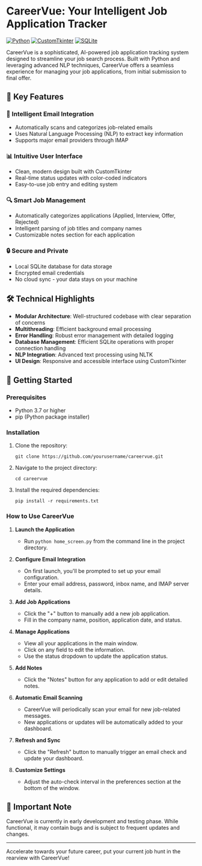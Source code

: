 # CareerVue: Your Intelligent Job Application Tracker

[![Python](https://img.shields.io/badge/Python-3.7%2B-blue)](https://www.python.org/downloads/)
[![CustomTkinter](https://img.shields.io/badge/CustomTkinter-5.1.2-orange)](https://github.com/TomSchimansky/CustomTkinter)
[![SQLite](https://img.shields.io/badge/SQLite-3-green)](https://www.sqlite.org/index.html)

CareerVue is a sophisticated, AI-powered job application tracking system designed to streamline your job search process. Built with Python and leveraging advanced NLP techniques, CareerVue offers a seamless experience for managing your job applications, from initial submission to final offer.

## 🌟 Key Features

### 🤖 Intelligent Email Integration
- Automatically scans and categorizes job-related emails
- Uses Natural Language Processing (NLP) to extract key information
- Supports major email providers through IMAP

### 📊 Intuitive User Interface
- Clean, modern design built with CustomTkinter
- Real-time status updates with color-coded indicators
- Easy-to-use job entry and editing system

### 🔍 Smart Job Management
- Automatically categorizes applications (Applied, Interview, Offer, Rejected)
- Intelligent parsing of job titles and company names
- Customizable notes section for each application

### 🔒 Secure and Private
- Local SQLite database for data storage
- Encrypted email credentials
- No cloud sync - your data stays on your machine

## 🛠 Technical Highlights

- **Modular Architecture**: Well-structured codebase with clear separation of concerns
- **Multithreading**: Efficient background email processing
- **Error Handling**: Robust error management with detailed logging
- **Database Management**: Efficient SQLite operations with proper connection handling
- **NLP Integration**: Advanced text processing using NLTK
- **UI Design**: Responsive and accessible interface using CustomTkinter

## 🚀 Getting Started

### Prerequisites
- Python 3.7 or higher
- pip (Python package installer)

### Installation
1. Clone the repository:
   ```
   git clone https://github.com/yourusername/careervue.git
   ```
2. Navigate to the project directory:
   ```
   cd careervue
   ```
3. Install the required dependencies:
   ```
   pip install -r requirements.txt
   ```

### How to Use CareerVue

1. **Launch the Application**
   - Run `python home_screen.py` from the command line in the project directory.

2. **Configure Email Integration**
   - On first launch, you'll be prompted to set up your email configuration.
   - Enter your email address, password, inbox name, and IMAP server details.

3. **Add Job Applications**
   - Click the "+" button to manually add a new job application.
   - Fill in the company name, position, application date, and status.

4. **Manage Applications**
   - View all your applications in the main window.
   - Click on any field to edit the information.
   - Use the status dropdown to update the application status.

5. **Add Notes**
   - Click the "Notes" button for any application to add or edit detailed notes.

6. **Automatic Email Scanning**
   - CareerVue will periodically scan your email for new job-related messages.
   - New applications or updates will be automatically added to your dashboard.

7. **Refresh and Sync**
   - Click the "Refresh" button to manually trigger an email check and update your dashboard.

8. **Customize Settings**
   - Adjust the auto-check interval in the preferences section at the bottom of the window.

## 📄 Important Note

CareerVue is currently in early development and testing phase. While functional, it may contain bugs and is subject to frequent updates and changes.

---

Accelerate towards your future career, put your current job hunt in the rearview with CareerVue!
